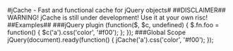 #jCache - Fast and functional cache for jQuery objects#
##DISCLAIMER##
WARNING! jCache is still under development! Use it at your own risc!
##Examples##
###jQuery plugin
(function($, $c, undefined) {
    $.fn.foo = function() {
      $c('a').css('color', '#f00');
    };
 });
###Global Scope
jQuery(document).ready(function() {
  jCache('a').css('color', '#f00');
});
